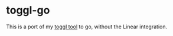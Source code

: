 # toggl-go

This is a port of my [toggl tool](https://github.com/mmcclimon/toggl) to go,
without the Linear integration.
